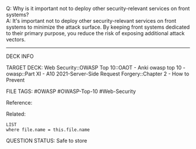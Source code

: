 Q: Why is it important not to deploy other security-relevant services on front systems?  
A: It's important not to deploy other security-relevant services on front systems to minimize the attack surface. By keeping front systems dedicated to their primary purpose, you reduce the risk of exposing additional attack vectors.
<!--ID: 1697070645748-->

---

DECK INFO

TARGET DECK: Web Security::OWASP Top 10::OAOT - Anki owasp top 10 - owasp::Part XI - A10 2021-Server-Side Request Forgery::Chapter 2 - How to Prevent

FILE TAGS: #OWASP #OWASP-Top-10 #Web-Security

Reference:

Related:

```dataview
LIST
where file.name = this.file.name
```

QUESTION STATUS: Safe to store